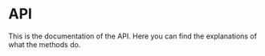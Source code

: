 # API
This is the documentation of the API. Here you can find the explanations of what the methods do.
